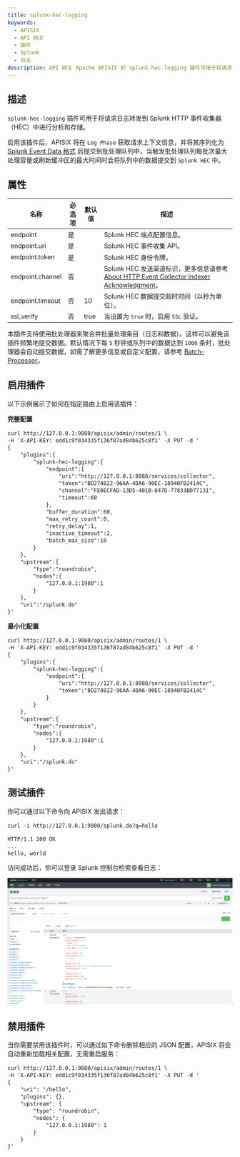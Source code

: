 ```yaml
---
title: splunk-hec-logging
keywords:
  - APISIX
  - API 网关
  - 插件
  - Splunk
  - 日志
description: API 网关 Apache APISIX 的 splunk-hec-logging 插件可用于将请求日志转发到 Splunk HTTP 事件收集器（HEC）中进行分析和存储。
---
```


<!--
#
# Licensed to the Apache Software Foundation (ASF) under one or more
# contributor license agreements.  See the NOTICE file distributed with
# this work for additional information regarding copyright ownership.
# The ASF licenses this file to You under the Apache License, Version 2.0
# (the "License"); you may not use this file except in compliance with
# the License.  You may obtain a copy of the License at
#
#     http://www.apache.org/licenses/LICENSE-2.0
#
# Unless required by applicable law or agreed to in writing, software
# distributed under the License is distributed on an "AS IS" BASIS,
# WITHOUT WARRANTIES OR CONDITIONS OF ANY KIND, either express or implied.
# See the License for the specific language governing permissions and
# limitations under the License.
#
-->

## 描述

`splunk-hec-logging` 插件可用于将请求日志转发到 Splunk HTTP 事件收集器（HEC）中进行分析和存储。

启用该插件后，APISIX 将在 `Log Phase` 获取请求上下文信息，并将其序列化为 [Splunk Event Data 格式](https://docs.splunk.com/Documentation/Splunk/latest/Data/FormateventsforHTTPEventCollector#Event_metadata) 后提交到批处理队列中，当触发批处理队列每批次最大处理容量或刷新缓冲区的最大时间时会将队列中的数据提交到 `Splunk HEC` 中。

## 属性

| 名称                | 必选项  | 默认值 | 描述                                                                                                                                                               |
| ------------------  | ------ | ------ | ------------------------------------------------------------------------------------------------------------------------------------------------------------------ |
| endpoint            | 是     |        | Splunk HEC 端点配置信息。                                                                                                                                            |
| endpoint.uri        | 是     |        | Splunk HEC 事件收集 API。                                                                                                                                            |
| endpoint.token      | 是     |        | Splunk HEC 身份令牌。                                                                                                                                                |
| endpoint.channel    | 否     |        | Splunk HEC 发送渠道标识，更多信息请参考 [About HTTP Event Collector Indexer Acknowledgment](https://docs.splunk.com/Documentation/Splunk/8.2.3/Data/AboutHECIDXAck)。 |
| endpoint.timeout    | 否     | 10     | Splunk HEC 数据提交超时时间（以秒为单位）。                                                                                                                             |
| ssl_verify          | 否     | true   | 当设置为 `true` 时，启用 `SSL` 验证。                                                                                                                                 |

本插件支持使用批处理器来聚合并批量处理条目（日志和数据）。这样可以避免该插件频繁地提交数据。默认情况下每 `5` 秒钟或队列中的数据达到 `1000` 条时，批处理器会自动提交数据，如需了解更多信息或自定义配置，请参考 [Batch-Processor](../batch-processor.md#配置)。

## 启用插件

以下示例展示了如何在指定路由上启用该插件：

**完整配置**

```shell
curl http://127.0.0.1:9080/apisix/admin/routes/1 \
-H 'X-API-KEY: edd1c9f034335f136f87ad84b625c8f1' -X PUT -d '
{
    "plugins":{
        "splunk-hec-logging":{
            "endpoint":{
                "uri":"http://127.0.0.1:8088/services/collector",
                "token":"BD274822-96AA-4DA6-90EC-18940FB2414C",
                "channel":"FE0ECFAD-13D5-401B-847D-77833BD77131",
                "timeout":60
            },
            "buffer_duration":60,
            "max_retry_count":0,
            "retry_delay":1,
            "inactive_timeout":2,
            "batch_max_size":10
        }
    },
    "upstream":{
        "type":"roundrobin",
        "nodes":{
            "127.0.0.1:1980":1
        }
    },
    "uri":"/splunk.do"
}'
```

**最小化配置**

```shell
curl http://127.0.0.1:9080/apisix/admin/routes/1 \
-H 'X-API-KEY: edd1c9f034335f136f87ad84b625c8f1' -X PUT -d '
{
    "plugins":{
        "splunk-hec-logging":{
            "endpoint":{
                "uri":"http://127.0.0.1:8088/services/collector",
                "token":"BD274822-96AA-4DA6-90EC-18940FB2414C"
            }
        }
    },
    "upstream":{
        "type":"roundrobin",
        "nodes":{
            "127.0.0.1:1980":1
        }
    },
    "uri":"/splunk.do"
}'
```

## 测试插件

你可以通过以下命令向 APISIX 发出请求：

```shell
curl -i http://127.0.0.1:9080/splunk.do?q=hello
```

```
HTTP/1.1 200 OK
...
hello, world
```

访问成功后，你可以登录 Splunk 控制台检索查看日志：

![splunk hec search view](../../../assets/images/plugin/splunk-hec-admin-cn.png)

## 禁用插件

当你需要禁用该插件时，可以通过如下命令删除相应的 JSON 配置，APISIX 将会自动重新加载相关配置，无需重启服务：

```shell
curl http://127.0.0.1:9080/apisix/admin/routes/1 \
-H 'X-API-KEY: edd1c9f034335f136f87ad84b625c8f1' -X PUT -d '
{
    "uri": "/hello",
    "plugins": {},
    "upstream": {
        "type": "roundrobin",
        "nodes": {
            "127.0.0.1:1980": 1
        }
    }
}'
```
